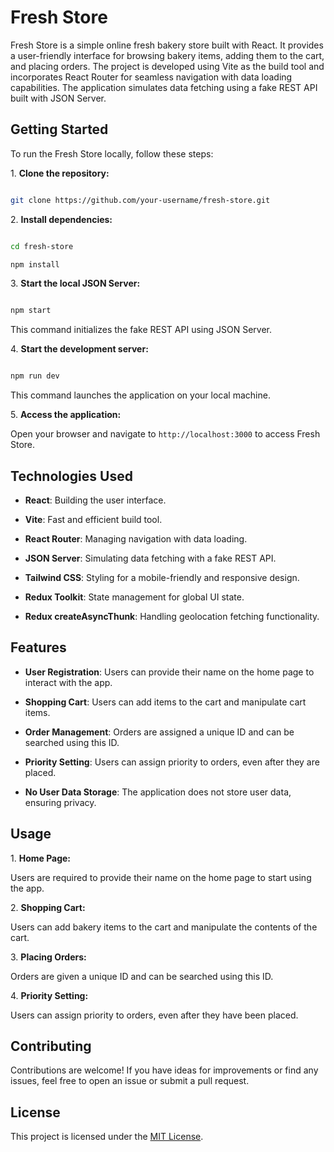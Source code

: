 # Fresh Store

Fresh Store is a simple online fresh bakery store built with React. It provides a user-friendly interface for browsing bakery items, adding them to the cart, and placing orders. The project is developed using Vite as the build tool and incorporates React Router for seamless navigation with data loading capabilities. The application simulates data fetching using a fake REST API built with JSON Server.

## Getting Started

To run the Fresh Store locally, follow these steps:

1\. **Clone the repository:**

```bash

git clone https://github.com/your-username/fresh-store.git

```

2\. **Install dependencies:**

```bash

cd fresh-store

npm install

```

3\. **Start the local JSON Server:**

```bash

npm start

```

This command initializes the fake REST API using JSON Server.

4\. **Start the development server:**

```bash

npm run dev

```

This command launches the application on your local machine.

5\. **Access the application:**

Open your browser and navigate to `http://localhost:3000` to access Fresh Store.

## Technologies Used

- **React**: Building the user interface.

- **Vite**: Fast and efficient build tool.

- **React Router**: Managing navigation with data loading.

- **JSON Server**: Simulating data fetching with a fake REST API.

- **Tailwind CSS**: Styling for a mobile-friendly and responsive design.

- **Redux Toolkit**: State management for global UI state.

- **Redux createAsyncThunk**: Handling geolocation fetching functionality.

## Features

- **User Registration**: Users can provide their name on the home page to interact with the app.

- **Shopping Cart**: Users can add items to the cart and manipulate cart items.

- **Order Management**: Orders are assigned a unique ID and can be searched using this ID.

- **Priority Setting**: Users can assign priority to orders, even after they are placed.

- **No User Data Storage**: The application does not store user data, ensuring privacy.

## Usage

1\. **Home Page:**

Users are required to provide their name on the home page to start using the app.

2\. **Shopping Cart:**

Users can add bakery items to the cart and manipulate the contents of the cart.

3\. **Placing Orders:**

Orders are given a unique ID and can be searched using this ID.

4\. **Priority Setting:**

Users can assign priority to orders, even after they have been placed.

## Contributing

Contributions are welcome! If you have ideas for improvements or find any issues, feel free to open an issue or submit a pull request.

## License

This project is licensed under the [MIT License](LICENSE).
